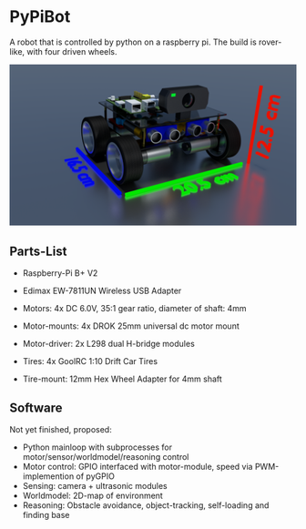 # PyPiBot

A robot that is controlled by python on a raspberry pi.
The build is rover-like, with four driven wheels.

![PyPiBot](0001.png)

## Parts-List
* Raspberry-Pi B+ V2
* Edimax EW-7811UN Wireless USB Adapter

* Motors: 4x DC 6.0V, 35:1 gear ratio, diameter of shaft: 4mm
* Motor-mounts: 4x DROK 25mm universal dc motor mount
* Motor-driver: 2x L298 dual H-bridge modules

* Tires: 4x GoolRC 1:10 Drift Car Tires
* Tire-mount: 12mm Hex Wheel Adapter for 4mm shaft

## Software
Not yet finished, proposed:
* Python mainloop with subprocesses for motor/sensor/worldmodel/reasoning control
* Motor control: GPIO interfaced with motor-module, speed via PWM-implemention of pyGPIO
* Sensing: camera + ultrasonic modules
* Worldmodel: 2D-map of environment
* Reasoning: Obstacle avoidance, object-tracking, self-loading and finding base
